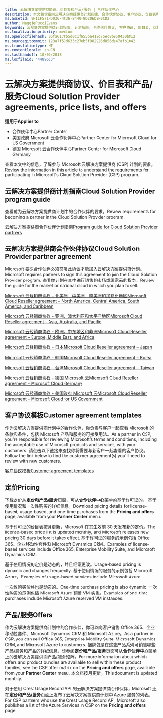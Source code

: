```yaml
---
title: 云解决方案提供商协议、价目表和产品/服务 | 合作伙伴中心
description: 本文包含指向云解决方案提供商计划指南、合作伙伴协议、客户协议、价目表和产品/服务的链接。
ms.assetid: 9F11F571-D036-4C36-8440-8D20ED9F0CD2
author: MaggiePucciEvans
keywords: 云解决方案提供商计划指南, 计划指南, 合作伙伴协议, 客户协议, 价目表, 优惠
ms.localizationpriority: medium
ms.openlocfilehash: 06fa6178b5d0c1f655ba412c75ec8b950430b812
ms.sourcegitcommit: 123a7f53d633c27eb5f982926d856de47afb1042
ms.translationtype: MT
ms.contentlocale: zh-CN
ms.lasthandoff: 10/09/2018
ms.locfileid: "4489633"
---
```

# <a name="cloud-solution-provider-agreements-price-lists-and-offers"></a><span data-ttu-id="fdf21-104">云解决方案提供商协议、价目表和产品/服务</span><span class="sxs-lookup"><span data-stu-id="fdf21-104">Cloud Solution Provider agreements, price lists, and offers</span></span>

**<span data-ttu-id="fdf21-105">适用于</span><span class="sxs-lookup"><span data-stu-id="fdf21-105">Applies to</span></span>**

-  <span data-ttu-id="fdf21-106">合作伙伴中心</span><span class="sxs-lookup"><span data-stu-id="fdf21-106">Partner Center</span></span>
-  <span data-ttu-id="fdf21-107">美国政府 Microsoft 云合作伙伴中心</span><span class="sxs-lookup"><span data-stu-id="fdf21-107">Partner Center for Microsoft Cloud for US Government</span></span>
-  <span data-ttu-id="fdf21-108">德国 Microsoft 云合作伙伴中心</span><span class="sxs-lookup"><span data-stu-id="fdf21-108">Partner Center for Microsoft Cloud Germany</span></span>


<span data-ttu-id="fdf21-109">查看本文中的信息，了解参与 Microsoft 云解决方案提供商 (CSP) 计划的要求。</span><span class="sxs-lookup"><span data-stu-id="fdf21-109">Review the information in this article to understand the requirements for participating in Microsoft's Cloud Solution Provider (CSP) program.</span></span> 

## <a href="" id="programguide"></a><span data-ttu-id="fdf21-110">云解决方案提供商计划指南</span><span class="sxs-lookup"><span data-stu-id="fdf21-110">Cloud Solution Provider program guide</span></span>


<span data-ttu-id="fdf21-111">查看成为云解决方案提供商计划中的合作伙伴的要求。</span><span class="sxs-lookup"><span data-stu-id="fdf21-111">Review requirements for becoming a partner in the Cloud Solution Provider program.</span></span>

[<span data-ttu-id="fdf21-112">云解决方案提供商合作伙伴计划指南</span><span class="sxs-lookup"><span data-stu-id="fdf21-112">Program guide for Cloud Solution Provider partners</span></span>](http://go.microsoft.com/fwlink/p/?LinkId=617100)

## <a href="" id="partneragreement"></a><span data-ttu-id="fdf21-113">云解决方案提供商合作伙伴协议</span><span class="sxs-lookup"><span data-stu-id="fdf21-113">Cloud Solution Provider partner agreement</span></span>


<span data-ttu-id="fdf21-114">Microsoft 要求合作伙伴必须签署此协议才能加入云解决方案提供商计划。</span><span class="sxs-lookup"><span data-stu-id="fdf21-114">Microsoft requires partners to sign this agreement to join the Cloud Solution Provider program.</span></span> <span data-ttu-id="fdf21-115">查看你计划在其中进行销售的市场或国家云的指南。</span><span class="sxs-lookup"><span data-stu-id="fdf21-115">Review the guide for the market or national cloud in which you plan to sell.</span></span>

[<span data-ttu-id="fdf21-116">Microsoft 云经销商协议 - 北美洲、中美洲、南美洲和加勒比地区</span><span class="sxs-lookup"><span data-stu-id="fdf21-116">Microsoft Cloud Reseller agreement – North America, Central America, South America, and Caribbean</span></span>](http://download.microsoft.com/download/2/C/8/2C8CAC17-FCE7-4F51-9556-4D77C7022DF5/MCRA2018_AOC_ENG_Sep2018_CR.pdf)

[<span data-ttu-id="fdf21-117">Microsoft 云经销商协议 - 亚洲、澳大利亚和太平洋地区</span><span class="sxs-lookup"><span data-stu-id="fdf21-117">Microsoft Cloud Reseller agreement – Asia, Australia, and Pacific</span></span>](http://download.microsoft.com/download/2/C/8/2C8CAC17-FCE7-4F51-9556-4D77C7022DF5/MCRA2018_APOC_ENG_Sep2018_CR.pdf)

[<span data-ttu-id="fdf21-118">Microsoft 云经销商协议 - 欧洲、中东地区和非洲</span><span class="sxs-lookup"><span data-stu-id="fdf21-118">Microsoft Cloud Reseller agreement – Europe, Middle East, and Africa</span></span>](http://download.microsoft.com/download/2/C/8/2C8CAC17-FCE7-4F51-9556-4D77C7022DF5/MCRA2018_EOC_ENG_Sep2018_CR.pdf)

[<span data-ttu-id="fdf21-119">Microsoft 云经销商协议 - 日本</span><span class="sxs-lookup"><span data-stu-id="fdf21-119">Microsoft Cloud Reseller agreement – Japan</span></span>](http://download.microsoft.com/download/2/C/8/2C8CAC17-FCE7-4F51-9556-4D77C7022DF5/MCRA2018_JPN_ENG_Sep2018_CR.pdf)

[<span data-ttu-id="fdf21-120">Microsoft 云经销商协议 - 韩国</span><span class="sxs-lookup"><span data-stu-id="fdf21-120">Microsoft Cloud Reseller agreement – Korea</span></span>](http://download.microsoft.com/download/2/C/8/2C8CAC17-FCE7-4F51-9556-4D77C7022DF5/MCRA2018_KOR_ENG_Sep2018_CR.pdf)

[<span data-ttu-id="fdf21-121">Microsoft 云经销商协议 - 台湾</span><span class="sxs-lookup"><span data-stu-id="fdf21-121">Microsoft Cloud Reseller agreement – Taiwan</span></span>](http://download.microsoft.com/download/2/C/8/2C8CAC17-FCE7-4F51-9556-4D77C7022DF5/MCRA2018_TAI_ENG_Sep2018_CR.pdf)

[<span data-ttu-id="fdf21-122">Microsoft 云经销商协议 - 德国 Microsoft 云</span><span class="sxs-lookup"><span data-stu-id="fdf21-122">Microsoft Cloud Reseller agreement - Microsoft Cloud Germany</span></span>](http://download.microsoft.com/download/2/C/8/2C8CAC17-FCE7-4F51-9556-4D77C7022DF5/MCRA2018_EOC_GER_ENG_Sep2018_GermanCloud_CR.pdf)

[<span data-ttu-id="fdf21-123">Microsoft 云经销商协议 - 美国政府 Microsoft 云</span><span class="sxs-lookup"><span data-stu-id="fdf21-123">Microsoft Cloud Reseller agreement - Microsoft Cloud for US Government</span></span>](http://download.microsoft.com/download/2/C/8/2C8CAC17-FCE7-4F51-9556-4D77C7022DF5/MCRA2018_AOC_USGCC_ENG_Sep2018_CR.pdf)

## <a href="" id="customeragreementtemplate"></a><span data-ttu-id="fdf21-124">客户协议模板</span><span class="sxs-lookup"><span data-stu-id="fdf21-124">Customer agreement templates</span></span>


<span data-ttu-id="fdf21-125">作为云解决方案提供商计划中的合作伙伴，你负责与客户一起查看 Microsoft 的条款和条件，包括 Microsoft 产品和服务的可接受用法。</span><span class="sxs-lookup"><span data-stu-id="fdf21-125">As a partner in CSP, you're responsible for reviewing Microsoft’s terms and conditions, including the acceptable use of Microsoft products and services, with your customers.</span></span> <span data-ttu-id="fdf21-126">请点击以下链接来查找你将需要与新客户一起查看的客户协议。</span><span class="sxs-lookup"><span data-stu-id="fdf21-126">Follow the link below to find the customer agreement(s) you'll need to review with new customers.</span></span> 

[<span data-ttu-id="fdf21-127">客户协议模板</span><span class="sxs-lookup"><span data-stu-id="fdf21-127">Customer agreement templates</span></span>](agreements.md)

## <a name="pricing"></a><span data-ttu-id="fdf21-128">定价</span><span class="sxs-lookup"><span data-stu-id="fdf21-128">Pricing</span></span>


<span data-ttu-id="fdf21-129">下载定价从**定价和产品/服务**页面，可从**合作伙伴中心**菜单的基于许可证的、 基于使用情况和一次性购买的详细信息。</span><span class="sxs-lookup"><span data-stu-id="fdf21-129">Download pricing details for license-based, usage-based, and one-time purchases from the **Pricing and offers** page, available from your **Partner Center** menu.</span></span> 

<span data-ttu-id="fdf21-130">基于许可证的价目表按月更新，Microsoft 在其生效前 30 天发布新的定价。</span><span class="sxs-lookup"><span data-stu-id="fdf21-130">The license-based price list is updated monthly, and Microsoft releases new pricing 30 days before it takes effect.</span></span> <span data-ttu-id="fdf21-131">基于许可证的服务的示例包括 Office 365、企业移动性套件和 Microsoft Dynamics CRM。</span><span class="sxs-lookup"><span data-stu-id="fdf21-131">Examples of license-based services include Office 365, Enterprise Mobility Suite, and Microsoft Dynamics CRM.</span></span> 

<span data-ttu-id="fdf21-132">基于使用情况的定价是动态的，并且经常更改。</span><span class="sxs-lookup"><span data-stu-id="fdf21-132">Usage-based pricing is dynamic and changes frequently.</span></span> <span data-ttu-id="fdf21-133">基于使用情况的服务的示例包括 Microsoft Azure。</span><span class="sxs-lookup"><span data-stu-id="fdf21-133">Examples of usage-based services include Microsoft Azure.</span></span>

<span data-ttu-id="fdf21-134">一次性购买价格也是动态的。</span><span class="sxs-lookup"><span data-stu-id="fdf21-134">One-time purchase pricing is also dynamic.</span></span> <span data-ttu-id="fdf21-135">一次性购买的示例包括 Microsoft Azure 预留 VM 实例。</span><span class="sxs-lookup"><span data-stu-id="fdf21-135">Examples of one-time purchases include Microsoft Azure reserved VM instances.</span></span> 


## <a name="offers"></a><span data-ttu-id="fdf21-136">产品/服务</span><span class="sxs-lookup"><span data-stu-id="fdf21-136">Offers</span></span>


<span data-ttu-id="fdf21-137">作为云解决方案提供商计划中的合作伙伴，你可以向客户销售 Office 365、企业移动性套件、Microsoft Dynamics CRM 和 Microsoft Azure。</span><span class="sxs-lookup"><span data-stu-id="fdf21-137">As a partner in CSP, you can sell Office 365, Enterprise Mobility Suite, Microsoft Dynamics CRM, and Microsoft Azure to customers.</span></span> <span data-ttu-id="fdf21-138">捆绑包是在这些产品系列可销售哪些产品/服务和产品的详细信息，请参阅**定价和产品/服务**页面可从**合作伙伴中心**菜单上的云解决方案提供商产品/服务矩阵。</span><span class="sxs-lookup"><span data-stu-id="fdf21-138">For more information about which offers and product bundles are available to sell within these product families, see the CSP offer matrix on the **Pricing and offers** page, available from your **Partner Center** menu.</span></span> <span data-ttu-id="fdf21-139">本文档按月更新。</span><span class="sxs-lookup"><span data-stu-id="fdf21-139">This document is updated monthly.</span></span>

<span data-ttu-id="fdf21-140">对于使用 Crest Usage Record API 的云解决方案提供商合作伙伴，Microsoft 还在**定价和产品/服务**页面上发布了云解决方案提供商计划中 Azure 服务的列表。</span><span class="sxs-lookup"><span data-stu-id="fdf21-140">For CSP partners who use the Crest Usage Record API, Microsoft also publishes a list of the Azure Services in CSP on the **Pricing and offers** page.</span></span>


